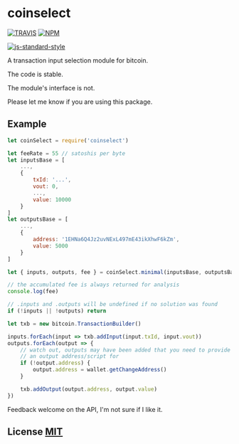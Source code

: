 # coinselect

[![TRAVIS](https://secure.travis-ci.org/dcousens/coinselect.png)](http://travis-ci.org/dcousens/coinselect)
[![NPM](http://img.shields.io/npm/v/coinselect.svg)](https://www.npmjs.org/package/coinselect)

[![js-standard-style](https://cdn.rawgit.com/feross/standard/master/badge.svg)](https://github.com/feross/standard)

A transaction input selection module for bitcoin.

The code is stable.

The module's interface is not.

Please let me know if you are using this package.


## Example

``` javascript
let coinSelect = require('coinselect')

let feeRate = 55 // satoshis per byte
let inputsBase = [
	...,
	{
		txId: '...',
		vout: 0,
		...,
		value: 10000
	}
]
let outputsBase = [
	...,
	{
		address: '1EHNa6Q4Jz2uvNExL497mE43ikXhwF6kZm',
		value: 5000
	}
]

let { inputs, outputs, fee } = coinSelect.minimal(inputsBase, outputsBase, feeRate)

// the accumulated fee is always returned for analysis
console.log(fee)

// .inputs and .outputs will be undefined if no solution was found
if (!inputs || !outputs) return

let txb = new bitcoin.TransactionBuilder()

inputs.forEach(input => txb.addInput(input.txId, input.vout))
outputs.forEach(output => {
	// watch out, outputs may have been added that you need to provide
	// an output address/script for
	if (!output.address) {
		output.address = wallet.getChangeAddress()
	}

	txb.addOutput(output.address, output.value)
})
```

Feedback welcome on the API,  I'm not sure if I like it.


## License [MIT](LICENSE)
